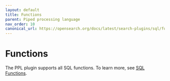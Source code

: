 ```yaml
---
layout: default
title: Functions
parent: Piped processing language
nav_order: 10
canonical_url: https://opensearch.org/docs/latest/search-plugins/sql/functions/
---
```


# Functions

The PPL plugin supports all SQL functions. To learn more, see [SQL Functions]({{site.url}}{{site.baseurl}}/search-plugins/sql/functions/).
